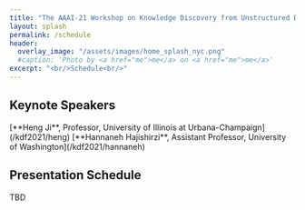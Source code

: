 ```yaml
---
title: "The AAAI-21 Workshop on Knowledge Discovery from Unstructured Data in Financial Services"
layout: splash
permalink: /schedule
header:
  overlay_image: "/assets/images/home_splash_nyc.png"
  #caption: 'Photo by <a href="me">me</a> on <a href="me">me</a>'
excerpt: "<br/>Schedule<br/>"
---
```



<h2>Keynote Speakers</h2>
[**Heng Ji**, Professor, University of Illinois at Urbana-Champaign](/kdf2021/heng)
[**Hannaneh Hajishirzi**, Assistant Professor, University of Washington](/kdf2021/hannaneh)
<h2>Presentation Schedule</h2>
TBD

